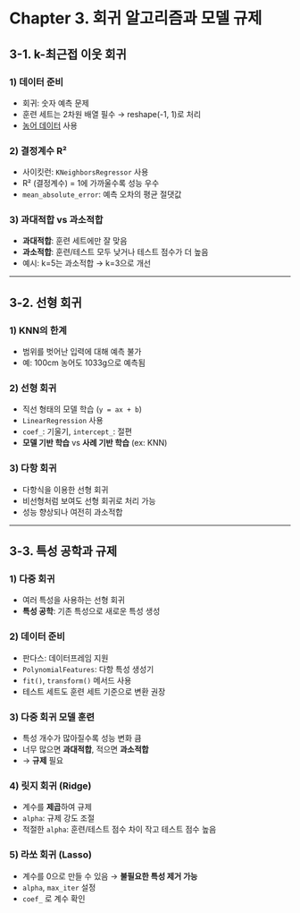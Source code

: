 # Chapter 3. 회귀 알고리즘과 모델 규제

## 3-1. k-최근접 이웃 회귀

### 1) 데이터 준비
- 회귀: 숫자 예측 문제
- 훈련 세트는 2차원 배열 필수 → reshape(-1, 1)로 처리
- [농어 데이터](http://bit.ly/perch_data) 사용

### 2) 결정계수 R²
- 사이킷런: `KNeighborsRegressor` 사용
- R² (결정계수) = 1에 가까울수록 성능 우수
- `mean_absolute_error`: 예측 오차의 평균 절댓값

### 3) 과대적합 vs 과소적합
- **과대적합**: 훈련 세트에만 잘 맞음
- **과소적합**: 훈련/테스트 모두 낮거나 테스트 점수가 더 높음
- 예시: k=5는 과소적합 → k=3으로 개선

---

## 3-2. 선형 회귀

### 1) KNN의 한계
- 범위를 벗어난 입력에 대해 예측 불가
- 예: 100cm 농어도 1033g으로 예측됨

### 2) 선형 회귀
- 직선 형태의 모델 학습 (`y = ax + b`)
- `LinearRegression` 사용
- `coef_`: 기울기, `intercept_`: 절편
- **모델 기반 학습** vs **사례 기반 학습** (ex: KNN)

### 3) 다항 회귀
- 다항식을 이용한 선형 회귀
- 비선형처럼 보여도 선형 회귀로 처리 가능
- 성능 향상되나 여전히 과소적합

---

## 3-3. 특성 공학과 규제

### 1) 다중 회귀
- 여러 특성을 사용하는 선형 회귀
- **특성 공학**: 기존 특성으로 새로운 특성 생성

### 2) 데이터 준비
- 판다스: 데이터프레임 지원
- `PolynomialFeatures`: 다항 특성 생성기
- `fit()`, `transform()` 메서드 사용
- 테스트 세트도 훈련 세트 기준으로 변환 권장

### 3) 다중 회귀 모델 훈련
- 특성 개수가 많아질수록 성능 변화 큼
- 너무 많으면 **과대적합**, 적으면 **과소적합**
- → **규제** 필요

### 4) 릿지 회귀 (Ridge)
- 계수를 **제곱**하여 규제
- `alpha`: 규제 강도 조절
- 적절한 `alpha`: 훈련/테스트 점수 차이 작고 테스트 점수 높음

### 5) 라쏘 회귀 (Lasso)
- 계수를 0으로 만들 수 있음 → **불필요한 특성 제거 가능**
- `alpha`, `max_iter` 설정
- `coef_` 로 계수 확인